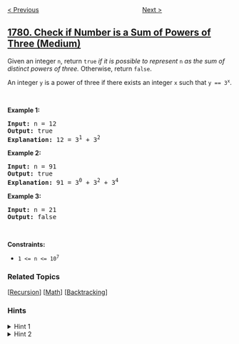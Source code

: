 <!--|This file generated by command(leetcode description); DO NOT EDIT.    |-->
<!--+----------------------------------------------------------------------+-->
<!--|@author    openset <openset.wang@gmail.com>                           |-->
<!--|@link      https://github.com/openset                                 |-->
<!--|@home      https://github.com/openset/leetcode                        |-->
<!--+----------------------------------------------------------------------+-->

[< Previous](../find-nearest-point-that-has-the-same-x-or-y-coordinate "Find Nearest Point That Has the Same X or Y Coordinate")
　　　　　　　　　　　　　　　　
[Next >](../sum-of-beauty-of-all-substrings "Sum of Beauty of All Substrings")

## [1780. Check if Number is a Sum of Powers of Three (Medium)](https://leetcode.com/problems/check-if-number-is-a-sum-of-powers-of-three "判断一个数字是否可以表示成三的幂的和")

<p>Given an integer <code>n</code>, return <code>true</code> <em>if it is possible to represent </em><code>n</code><em> as the sum of distinct powers of three.</em> Otherwise, return <code>false</code>.</p>

<p>An integer <code>y</code> is a power of three if there exists an integer <code>x</code> such that <code>y == 3<sup>x</sup></code>.</p>

<p>&nbsp;</p>
<p><strong>Example 1:</strong></p>

<pre>
<strong>Input:</strong> n = 12
<strong>Output:</strong> true
<strong>Explanation:</strong> 12 = 3<sup>1</sup> + 3<sup>2</sup>
</pre>

<p><strong>Example 2:</strong></p>

<pre>
<strong>Input:</strong> n = 91
<strong>Output:</strong> true
<strong>Explanation:</strong> 91 = 3<sup>0</sup> + 3<sup>2</sup> + 3<sup>4</sup>
</pre>

<p><strong>Example 3:</strong></p>

<pre>
<strong>Input:</strong> n = 21
<strong>Output:</strong> false
</pre>

<p>&nbsp;</p>
<p><strong>Constraints:</strong></p>

<ul>
	<li><code>1 &lt;= n &lt;= 10<sup>7</sup></code></li>
</ul>

### Related Topics
  [[Recursion](../../tag/recursion/README.md)]
  [[Math](../../tag/math/README.md)]
  [[Backtracking](../../tag/backtracking/README.md)]

### Hints
<details>
<summary>Hint 1</summary>
Let's note that the maximum power of 3 you'll use in your soln is 3^16
</details>

<details>
<summary>Hint 2</summary>
The number can not be represented as a sum of powers of 3 if it's ternary presentation has a 2 in it
</details>
